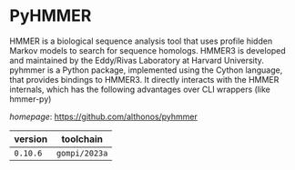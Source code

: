 # PyHMMER

HMMER is a biological sequence analysis tool that uses profile hidden Markov     models to search for sequence homologs. HMMER3 is developed and maintained by    the Eddy/Rivas Laboratory at Harvard University.  pyhmmer is a Python package, implemented using the Cython language, that         provides bindings to HMMER3. It directly interacts with the HMMER internals,     which has the following advantages over CLI wrappers (like hmmer-py)

*homepage*: <https://github.com/althonos/pyhmmer>

version | toolchain
--------|----------
``0.10.6`` | ``gompi/2023a``
